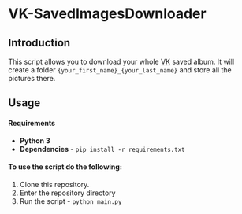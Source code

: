 # VK-SavedImagesDownloader
## Introduction
This script allows you to download your whole [VK](https://vk.com) saved album. It will create a folder `{your_first_name}_{your_last_name}` and store all the pictures there.

## Usage
#### Requirements
* **Python 3**
* **Dependencies** - `pip install -r requirements.txt`

#### To use the script do the following:
1. Clone this repository.
2. Enter the repository directory
3. Run the script - `python main.py`
